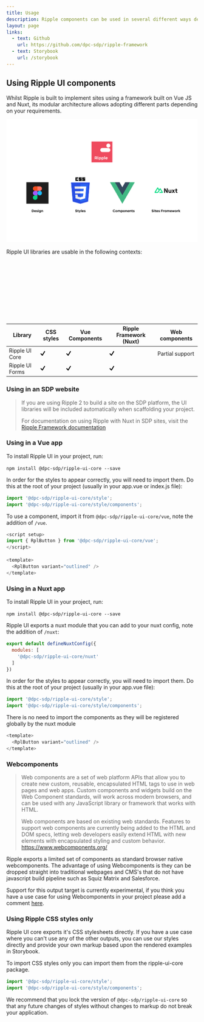 ```yaml
---
title: Usage
description: Ripple components can be used in several different ways depending on your project needs.
layout: page
links:
  - text: Github
    url: https://github.com/dpc-sdp/ripple-framework
  - text: Storybook
    url: /storybook
---
```



## Using Ripple UI components

Whilst Ripple is built to implement sites using a framework built on Vue JS and Nuxt, its modular architecture allows adopting different parts depending on your requirements.

![ripple is made up of Figma design, CSS styles, Vue JS components and Nuxt JS Sites](/assets/img/modules/rpl-modules.png)


Ripple UI libraries are usable in the following contexts:

<svg id="docs-sprite" aria-hidden="true" class="rpl-svg-sprite--hidden"><defs><symbol xmlns="http://www.w3.org/2000/svg" id="icon-check" viewBox="0 0 24 24"><path d="M22.9.4c-1.1-.7-2.6-.4-3.3.8L9.2 17.8l-5.1-5.1c-.9-.9-2.5-.9-3.4 0s-.9 2.5 0 3.4l7.2 7.2c1.1 1.1 2.9.9 3.7-.4l12-19.2c.7-1.2.4-2.6-.7-3.3z"></path></symbol></defs></svg>

| Library         | CSS styles                                                                                     | Vue Components                                                                                  |  Ripple Framework (Nuxt)                                                                      | Web components            |    
| --------------- | ---------------------------------------------------------------------------------------------- | ----------------------------------------------------------------------------------------------- | --------------------------------------------------------------------------------------------- | ------------------------- |
| Ripple UI Core  | <svg width="12" height="12"><title>supported</title><use xlink:href="#icon-check"></use></svg> |  <svg width="12" height="12"><title>supported</title><use xlink:href="#icon-check"></use></svg> |<svg width="12" height="12"><title>supported</title><use xlink:href="#icon-check"></use></svg> | Partial support              |
| Ripple UI Forms | <svg width="12" height="12"><title>supported</title><use xlink:href="#icon-check"></use></svg> | <svg width="12" height="12"><title>supported</title><use xlink:href="#icon-check"></use></svg>  |<svg width="12" height="12"><title>supported</title><use xlink:href="#icon-check"></use></svg> | <svg width="12" height="12"><title>not supported</title><use xlink:href="#icon-cancel"></use></svg> |




### Using in an SDP website

> If you are using Ripple 2 to build a site on the SDP platform, the UI libraries will be included automatically when scaffolding your project.
>
> For documentation on using Ripple with Nuxt in SDP sites, visit the [Ripple Framework documentation](/framework)

### Using in a Vue app

To install Ripple UI in your project, run:

`npm install @dpc-sdp/ripple-ui-core --save`

In order for the styles to appear correctly, you will need to import them. Do this at the root of your project (usually in your app.vue or index.js file):

```js
import '@dpc-sdp/ripple-ui-core/style';
import '@dpc-sdp/ripple-ui-core/style/components';
```

To use a component, import it from `@dpc-sdp/ripple-ui-core/vue`, note the addition of `/vue`.

```js
<script setup>
import { RplButton } from '@dpc-sdp/ripple-ui-core/vue';
</script>

<template>
  <RplButton variant="outlined" />
</template>
```

### Using in a Nuxt app

To install Ripple UI in your project, run:

`npm install @dpc-sdp/ripple-ui-core --save`

Ripple UI exports a nuxt module that you can add to your nuxt config, note the addition of `/nuxt`:

```js
export default defineNuxtConfig({
  modules: [
    '@dpc-sdp/ripple-ui-core/nuxt'
  ]
})
```

In order for the styles to appear correctly, you will need to import them. Do this at the root of your project (usually in your app.vue file):

```js
import '@dpc-sdp/ripple-ui-core/style';
import '@dpc-sdp/ripple-ui-core/style/components';
```

There is no need to import the components as they will be registered globally by the nuxt module

```js
<template>
  <RplButton variant="outlined" />
</template>
```

### Webcomponents

> Web components are a set of web platform APIs that allow you to create new custom, reusable, encapsulated HTML tags to use in web pages and web apps. Custom components and widgets build on the Web Component standards, will work across modern browsers, and can be used with any JavaScript library or framework that works with HTML.
>
> Web components are based on existing web standards. Features to support web components are currently being added to the HTML and DOM specs, letting web developers easily extend HTML with new elements with encapsulated styling and custom behavior.
> https://www.webcomponents.org/

Ripple exports a limited set of components as standard browser native webcomponents. The advantage of using Webcomponents is they can be dropped straight into traditional webpages and CMS's that do not have javascript build pipeline such as Squiz Matrix and Salesforce.

Support for this output target is currently experimental, if you think you have a use case for using Webcomponents in your project please add a comment [here](https://github.com/dpc-sdp/ripple-framework/discussions/658).

### Using Ripple CSS styles only

Ripple UI core exports it's CSS stylesheets directly. If you have a use case where you can't use any of the other outputs, you can use our styles directly and provide your own markup based upon the rendered examples in Storybook. 

To import CSS styles only you can import them from the ripple-ui-core package. 

```js
import '@dpc-sdp/ripple-ui-core/style';
import '@dpc-sdp/ripple-ui-core/style/components';
```

We recommend that you lock the version of `@dpc-sdp/ripple-ui-core` so that any future changes of styles without changes to markup do not break your application.

